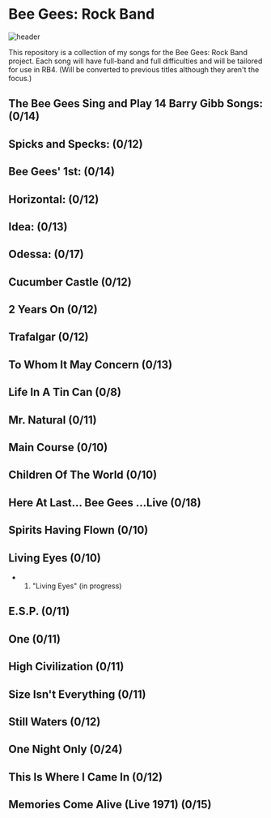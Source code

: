 # Bee Gees: Rock Band
![header](https://github.com/user-attachments/assets/89483283-f999-4d76-9967-4f58ebb03fd1)

This repository is a collection of my songs for the Bee Gees: Rock Band project.
Each song will have full-band and full difficulties and will be tailored for use in RB4. (Will be converted to previous titles although they aren't the focus.)

## The Bee Gees Sing and Play 14 Barry Gibb Songs: (0/14)
## Spicks and Specks: (0/12)
## Bee Gees' 1st: (0/14)
## Horizontal: (0/12)
## Idea: (0/13)
## Odessa: (0/17)
## Cucumber Castle (0/12)
## 2 Years On (0/12)
## Trafalgar (0/12)
## To Whom It May Concern (0/13)
## Life In A Tin Can (0/8)
## Mr. Natural (0/11)
## Main Course (0/10)
## Children Of The World (0/10)
## Here At Last... Bee Gees ...Live (0/18)
## Spirits Having Flown (0/10)
## Living Eyes (0/10)
* 01) "Living Eyes" (in progress)
## E.S.P. (0/11)
## One (0/11)
## High Civilization (0/11)
## Size Isn't Everything (0/11)
## Still Waters (0/12)
## One Night Only (0/24)
## This Is Where I Came In (0/12)
## Memories Come Alive (Live 1971) (0/15)
